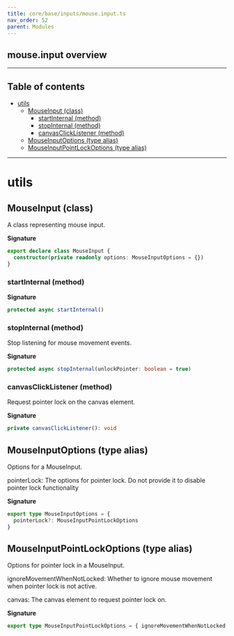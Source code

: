 ```yaml
---
title: core/base/inputs/mouse.input.ts
nav_order: 52
parent: Modules
---
```


## mouse.input overview

---

<h2 class="text-delta">Table of contents</h2>

- [utils](#utils)
  - [MouseInput (class)](#mouseinput-class)
    - [startInternal (method)](#startinternal-method)
    - [stopInternal (method)](#stopinternal-method)
    - [canvasClickListener (method)](#canvasclicklistener-method)
  - [MouseInputOptions (type alias)](#mouseinputoptions-type-alias)
  - [MouseInputPointLockOptions (type alias)](#mouseinputpointlockoptions-type-alias)

---

# utils

## MouseInput (class)

A class representing mouse input.

**Signature**

```ts
export declare class MouseInput {
  constructor(private readonly options: MouseInputOptions = {})
}
```

### startInternal (method)

**Signature**

```ts
protected async startInternal()
```

### stopInternal (method)

Stop listening for mouse movement events.

**Signature**

```ts
protected async stopInternal(unlockPointer: boolean = true)
```

### canvasClickListener (method)

Request pointer lock on the canvas element.

**Signature**

```ts
private canvasClickListener(): void
```

## MouseInputOptions (type alias)

Options for a MouseInput.

pointerLock: The options for pointer lock. Do not provide it to disable pointer lock functionality

**Signature**

```ts
export type MouseInputOptions = {
  pointerLock?: MouseInputPointLockOptions
}
```

## MouseInputPointLockOptions (type alias)

Options for pointer lock in a MouseInput.

ignoreMovementWhenNotLocked: Whether to ignore mouse movement when pointer lock is not active.

canvas: The canvas element to request pointer lock on.

**Signature**

```ts
export type MouseInputPointLockOptions = { ignoreMovementWhenNotLocked: boolean; canvas: HTMLCanvasElement }
```

